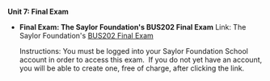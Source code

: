 **Unit 7: Final Exam** <span id="7"></span> 
-   **Final Exam: The Saylor Foundation's BUS202 Final Exam**
    Link: The Saylor Foundation's [BUS202 Final
    Exam](http://school.saylor.org/mod/quiz/view.php?id=928)  
      
     Instructions: You must be logged into your Saylor Foundation School
    account in order to access this exam.  If you do not yet have an
    account, you will be able to create one, free of charge, after
    clicking the link. 



